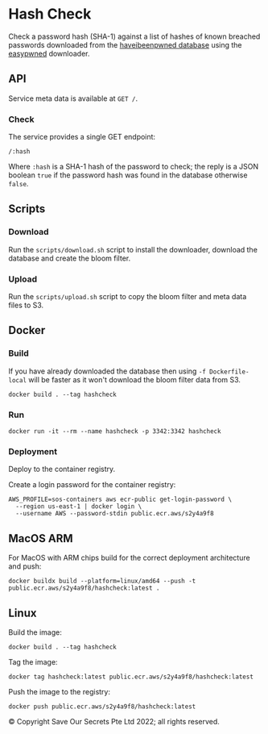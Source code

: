 # Hash Check

Check a password hash (SHA-1) against a list of hashes of known breached passwords downloaded from the [haveibeenpwned database](https://haveibeenpwned.com/) using the [easypwned](https://github.com/easybill/easypwned) downloader.

## API

Service meta data is available at `GET /`.

### Check

The service provides a single GET endpoint:

```
/:hash
```

Where `:hash` is a SHA-1 hash of the password to check; the reply is a JSON boolean `true` if the password hash was found in the database otherwise `false`.

## Scripts

### Download

Run the `scripts/download.sh` script to install the downloader, download the database and create the bloom filter.

### Upload

Run the `scripts/upload.sh` script to copy the bloom filter and meta data files to S3.

## Docker

### Build

If you have already downloaded the database then using `-f Dockerfile-local` will be faster as it won't download the bloom filter data from S3.

```
docker build . --tag hashcheck
```

### Run

```
docker run -it --rm --name hashcheck -p 3342:3342 hashcheck
```

### Deployment

Deploy to the container registry.

Create a login password for the container registry:

```
AWS_PROFILE=sos-containers aws ecr-public get-login-password \
  --region us-east-1 | docker login \
  --username AWS --password-stdin public.ecr.aws/s2y4a9f8
```

## MacOS ARM

For MacOS with ARM chips build for the correct deployment architecture and push:

```
docker buildx build --platform=linux/amd64 --push -t public.ecr.aws/s2y4a9f8/hashcheck:latest .
```

## Linux

Build the image:

```
docker build . --tag hashcheck
```

Tag the image:

```
docker tag hashcheck:latest public.ecr.aws/s2y4a9f8/hashcheck:latest
```

Push the image to the registry:

```
docker push public.ecr.aws/s2y4a9f8/hashcheck:latest
```

© Copyright Save Our Secrets Pte Ltd 2022; all rights reserved.
